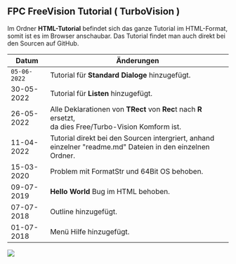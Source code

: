 ## FPC FreeVision Tutorial ( TurboVision )

Im Ordner <b>HTML-Tutorial</b> befindet sich das ganze Tutorial im HTML-Format, somit ist es im Browser anschaubar.
Das Tutorial findet man auch direkt bei den Sourcen auf GitHub.


| Datum | Änderungen 
| --- | ---
| `05-06-2022` | Tutorial für <b>Standard Dialoge</b> hinzugefügt.
| 30-05-2022 | Tutorial für <b>Listen</b> hinzugefügt.
| 26-05-2022 | Alle Deklarationen von <b>TRect</b> von <b>Rec</b>t nach <b>R</b> ersetzt,<br> da dies Free/Turbo-Vision Komform ist.
| 11-04-2022 | Tutorial direkt bei den Sourcen intergriert, anhand einzelner "readme.md" Dateien in den einzelnen Ordner.
| 15-03-2020 | Problem mit FormatStr und 64Bit OS behoben.
| 09-07-2019 | <b>Hello World</b> Bug im HTML behoben.
| 07-07-2018 | Outline hinzugefügt.
| 01-07-2018 | Menü Hilfe hinzugefügt.

<img src="image.png">

